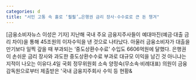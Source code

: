 ```yaml
---
categories: d
title: "서민 고통 속 홀로 ‘훨훨’…은행권 금리 장사·수수료로 큰 돈 챙겨"
---
```

[금융소비자뉴스 이성은 기자] 지난해 국내 주요 금융지주사들이 예대마진(예금&middot;대출 금리 차이)을 통해 45조원의 이자수익을 낸 것으로 나타났다. 아울러 금융소비자가 대출을 만기보다 일찍 갚을 때 부과되는 &lsquo;중도상환수수료&rsquo; 수입도 6606억원에 달했다. 은행권이 손쉬운 금리 장사와 과도한 중도상환수수료 부과로 대규모 이익을 남긴 것 아니냐는 지적이 나오는 이유다.4일 국회 정무위원회 소속 양정숙(무소속&middot;비례대표) 의원이 금융감독원으로부터 제출받은 &#39;국내 금융지주회사 수익 등 현황&